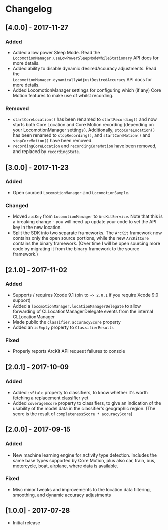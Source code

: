 # Changelog

## [4.0.0] - 2017-11-27

### Added

- Added a low power Sleep Mode. Read the `LocomotionManager.useLowPowerSleepModeWhileStationary` API 
  docs for more details.
- Added ability to disable dynamic desiredAccuracy adjustments. Read the  
  `LocomotionManager.dynamicallyAdjustDesiredAccuracy` API docs for more details.
- Added LocomotionManager settings for configuring which (if any) Core Motion features to make use of
  whilst recording.

### Removed

- `startCoreLocation()` has been renamed to `startRecording()` and now starts both Core Location 
  and Core Motion recording (depending on your LocomotionManager settings). Additionally, 
  `stopCoreLocation()` has been renamed to `stopRecording()`, and `startCoreMotion()` and 
  `stopCoreMotion()` have been removed. 
- `recordingCoreLocation` and `recordingCoreMotion` have been removed, and replaced by 
  `recordingState`. 

## [3.0.0] - 2017-11-23

### Added

- Open sourced `LocomotionManager` and `LocomotionSample`. 

### Changed

- Moved `apiKey` from `LocomotionManager` to `ArcKitService`. Note that this is a breaking 
  change - you will need up update your code to set the API key in the new location.
- Split the SDK into two separate frameworks. The `ArcKit` framework now contains only the open 
  source portions, while the new `ArcKitCore` contains the binary framework. (Over time I will 
  be open sourcing more code by migrating it from the binary framework to the source framework.)

## [2.1.0] - 2017-11-02

### Added

- Supports / requires Xcode 9.1 (pin to `~> 2.0.1` if you require Xcode 9.0 support)
- Added a `locomotionManager.locationManagerDelegate` to allow forwarding of 
  CLLocationManagerDelegate events from the internal CLLocationManager
- Made public the `classifier.accuracyScore` property
- Added an `isEmpty` property to `ClassifierResults`

### Fixed 

- Properly reports ArcKit API request failures to console

## [2.0.1] - 2017-10-09

### Added

- Added `isStale` property to classifiers, to know whether it's worth fetching a
  replacement classifier yet
- Added `coverageScore` property to classifiers, to give an indication of the usability of the
  model data in the classifier's geographic region. (The score is the result of 
  `completenessScore * accuracyScore`)

## [2.0.0] - 2017-09-15

### Added

- New machine learning engine for activity type detection. Includes the same base types
  supported by Core Motion, plus also car, train, bus, motorcycle, boat, airplane, where 
  data is available.

### Fixed

- Misc minor tweaks and improvements to the location data filtering, smoothing, and dynamic 
  accuracy adjustments


## [1.0.0] - 2017-07-28

- Initial release
